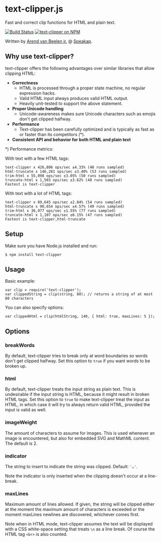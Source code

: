 text-clipper.js
===============

Fast and correct clip functions for HTML and plain text.

[![Build Status](https://travis-ci.org/arendjr/text-clipper.svg?branch=master)](https://travis-ci.org/arendjr/text-clipper)
[![text-clipper on NPM](https://img.shields.io/npm/v/text-clipper.svg)](https://www.npmjs.com/package/text-clipper)

Written by [Arend van Beelen jr.](https://github.com/arendjr) @ [Speakap](https://www.speakap.com).

Why use text-clipper?
---------------------

text-clipper offers the following advantages over similar libraries that allow clipping HTML:

 * **Correctness**
   * HTML is processed through a proper state machine, no regular expression hacks.
   * Valid HTML input always produces valid HTML output.
   * Heavily unit-tested to support the above statement.
 * **Proper Unicode handling**
   * Unicode-awareness makes sure Unicode characters such as emojis don't get clipped halfway.
 * **Performance**
   * Text-clipper has been carefully optimized and is typically as fast as or faster than its
     competitors (*).
 * **Consistent API and behavior for both HTML and plain text**

*) Performance metrics:

With text with a few HTML tags:

    text-clipper x 426,806 ops/sec ±4.33% (48 runs sampled)
    html-truncate x 146,281 ops/sec ±3.40% (53 runs sampled)
    trim-html x 55,098 ops/sec ±3.05% (50 runs sampled)
    truncate-html x 1,503 ops/sec ±3.62% (48 runs sampled)
    Fastest is text-clipper

With text with a lot of HTML tags:

    text-clipper x 89,645 ops/sec ±2.84% (54 runs sampled)
    html-truncate x 90,654 ops/sec ±4.57% (49 runs sampled)
    trim-html x 36,977 ops/sec ±1.55% (77 runs sampled)
    truncate-html x 1,107 ops/sec ±6.15% (47 runs sampled)
    Fastest is text-clipper,html-truncate

Setup
-----

Make sure you have Node.js installed and run:

    $ npm install text-clipper

Usage
-----

Basic example:

    var clip = require('text-clipper');
    var clippedString = clip(string, 80); // returns a string of at most 80 characters

You can also specify options:

    var clippedHtml = clip(htmlString, 140, { html: true, maxLines: 5 });

Options
-------

### breakWords

By default, text-clipper tries to break only at word boundaries so words don't get clipped halfway.
Set this option to `true` if you want words to be broken up.

### html

By default, text-clipper treats the input string as plain text. This is undesirable if the input
string is HTML, because it might result in broken HTML tags. Set this option to `true` to make
text-clipper treat the input as HTML, in which case it will try to always return valid HTML,
provided the input is valid as well.

### imageWeight

The amount of characters to assume for images. This is used whenever an image is encountered, but
also for embedded SVG and MathML content. The default is 2.

### indicator

The string to insert to indicate the string was clipped. Default: `'…'`.

Note the indicator is only inserted when the clipping doesn't occur at a line-break.

### maxLines

Maximum amount of lines allowed. If given, the string will be clipped either at the moment the
maximum amount of characters is exceeded or the moment maxLines newlines are discovered, whichever
comes first.

Note when in HTML mode, text-clipper assumes the text will be displayed with a CSS white-space
setting that treats `\n` as a line break. Of course the HTML tag `<br>` is also counted.

